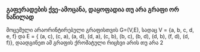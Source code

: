### გაფერადების ქვე-ამოცანა, დაყოფადია თუ არა გრაფი ორ ნაწილად 
მოცემული არაორინტირებული გრაფისთვის G=(V,E), სადაც V = {a, b, c, d, e, f} და E = {
(a, c), (c, a), (a, d), (d, a), (c, b), (b, c), (b, d), (d, b), (f, d), (d, f)}, დაადგინეთ ამ გრაფის ქრომატული რიცხვი არის თუ არა 2